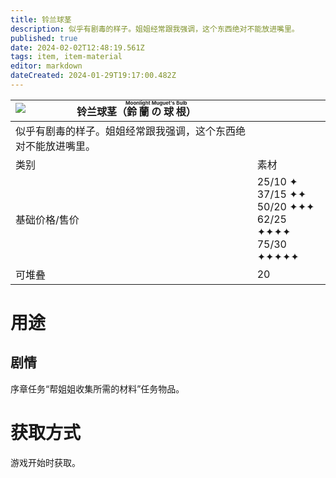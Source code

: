 ```yaml
---
title: 铃兰球茎
description: 似乎有剧毒的样子。姐姐经常跟我强调，这个东西绝对不能放进嘴里。
published: true
date: 2024-02-02T12:48:19.561Z
tags: item, item-material
editor: markdown
dateCreated: 2024-01-29T19:17:00.482Z
---
```


| <img style="float: left;" src="此处放物品图标" />铃兰球茎（<ruby>鈴蘭の球根<rt>Moonlight Muguet's Bulb</rt></ruby>） ||
| - | - |
| 似乎有剧毒的样子。姐姐经常跟我强调，这个东西绝对不能放进嘴里。 ||
| 类别 | 素材 |
| 基础价格/售价 | 25/10 ✦<br>37/15 ✦✦<br>50/20 ✦✦✦<br>62/25 ✦✦✦✦<br>75/30 ✦✦✦✦✦ |
| 可堆叠 | 20 |

# 用途
## 剧情
序章任务“帮姐姐收集所需的材料”任务物品。

# 获取方式
游戏开始时获取。